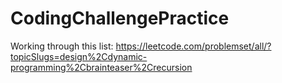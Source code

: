 # CodingChallengePractice

Working through this list:
https://leetcode.com/problemset/all/?topicSlugs=design%2Cdynamic-programming%2Cbrainteaser%2Crecursion
